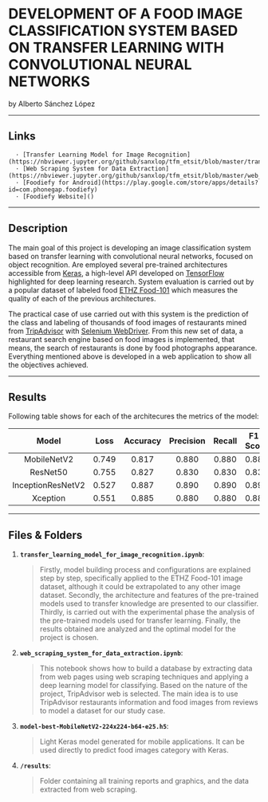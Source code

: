 # DEVELOPMENT OF A FOOD IMAGE CLASSIFICATION SYSTEM BASED ON TRANSFER LEARNING WITH CONVOLUTIONAL NEURAL NETWORKS
by Alberto Sánchez López

----

## Links

      · [Transfer Learning Model for Image Recognition](https://nbviewer.jupyter.org/github/sanxlop/tfm_etsit/blob/master/transfer_learning_model_for_image_recognition.ipynb)
      · [Web Scraping System for Data Extraction](https://nbviewer.jupyter.org/github/sanxlop/tfm_etsit/blob/master/web_scraping_system_for_data_extraction.ipynb)
      · [Foodiefy for Android](https://play.google.com/store/apps/details?id=com.phonegap.foodiefy)
      · [Foodiefy Website]()

----

## Description

The main goal of this project is developing an image classification system based on transfer learning with convolutional neural networks, focused on object recognition. Are employed several pre-trained architectures accessible from [Keras](https://keras.io/), a high-level API developed on [TensorFlow](https://www.tensorflow.org/) highlighted for deep learning research. System evaluation is carried out by a popular dataset of labeled food [ETHZ Food-101](https://www.vision.ee.ethz.ch/datasets_extra/food-101/) which measures the quality of each of the previous architectures.

The practical case of use carried out with this system is the prediction of the class and labeling of thousands of food images of restaurants mined from [TripAdvisor](https://www.tripadvisor.es/) with [Selenium WebDriver](https://www.seleniumhq.org/projects/webdriver/). From this new set of data, a restaurant search engine based on food images is implemented, that means, the search of restaurants is done by food photographs appearance. Everything mentioned above is developed in a web application to show all the objectives achieved.

----

## Results

Following table shows for each of the architecures the metrics of the model:

| Model | Loss | Accuracy | Precision | Recall | F1-Score |
| :---: | :---: | :---: | :---: | :---: | :---: |
| MobileNetV2 | 0.749 | 0.817 | 0.880 | 0.880 | 0.880 |
| ResNet50 | 0.755 | 0.827 | 0.830 | 0.830 | 0.830 |
| InceptionResNetV2 | 0.527 | 0.887 | 0.890 | 0.890 | 0.890 |
| Xception | 0.551 | 0.885 | 0.880 | 0.880 | 0.880 |

----

## Files & Folders

1. __`transfer_learning_model_for_image_recognition.ipynb`__:
      > Firstly, model building process and configurations are explained step by step, specifically applied to the ETHZ Food-101 image dataset, although it could be extrapolated to any other image dataset. Secondly, the architecture and features of the pre-trained models used to transfer knowledge are presented to our classifier. Thirdly, is carried out with the experimental phase the analysis of the pre-trained models used for transfer learning.
Finally, the results obtained are analyzed and the optimal model for the project is chosen.
      
2. __`web_scraping_system_for_data_extraction.ipynb`__:
      > This notebook shows how to build a database by extracting data from web pages using web scraping techniques and applying a deep learning model for classifying. Based on the nature of the project, TripAdvisor web is selected. The main idea is to use TripAdvisor restaurants information and food images from reviews to model a dataset for our study case.
      
3. __`model-best-MobileNetV2-224x224-b64-e25.h5`__:
      > Light Keras model generated for mobile applications. It can be used directly to predict food images category with Keras.

4. __`/results`__:
      > Folder containing all training reports and graphics, and the data extracted from web scraping.
      
       
